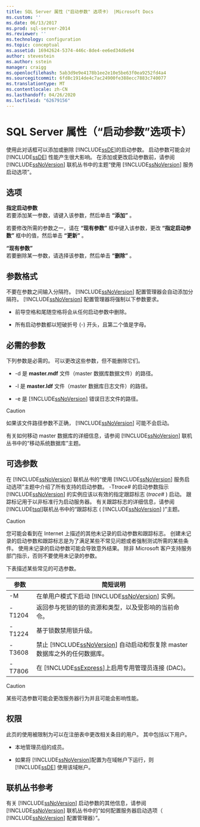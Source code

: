 ```yaml
---
title: SQL Server 属性（"启动参数" 选项卡） |Microsoft Docs
ms.custom: ''
ms.date: 06/13/2017
ms.prod: sql-server-2014
ms.reviewer: ''
ms.technology: configuration
ms.topic: conceptual
ms.assetid: 16942624-5374-446c-8de4-ee6ed34d6e94
author: stevestein
ms.author: sstein
manager: craigg
ms.openlocfilehash: 5ab3d9e9e4178b1ee2e10e5be63f0ea9252fd4a4
ms.sourcegitcommit: 6fd8c1914de4c7ac24900fe388ecc7883c740077
ms.translationtype: MT
ms.contentlocale: zh-CN
ms.lasthandoff: 04/26/2020
ms.locfileid: "62679156"
---
```

# <a name="sql-server-properties-startup-parameters-tab"></a>SQL Server 属性（“启动参数”选项卡）
  使用此对话框可以添加或删除 [!INCLUDE[ssDE](../../includes/ssde-md.md)]的启动参数。 启动参数可能会对 [!INCLUDE[ssDE](../../includes/ssde-md.md)] 性能产生很大影响。 在添加或更改启动参数前，请参阅 [!INCLUDE[ssNoVersion](../../includes/ssnoversion-md.md)] 联机丛书中的主题“使用 [!INCLUDE[ssNoVersion](../../includes/ssnoversion-md.md)] 服务启动选项”。  
  
## <a name="options"></a>选项  
 **指定启动参数**  
 若要添加某一参数，请键入该参数，然后单击 **“添加”** 。  
  
 若要修改所需的参数之一，请在 **“现有参数”** 框中键入该参数，更改 **“指定启动参数”** 框中的值，然后单击 **“更新”** 。  
  
 **“现有参数”**  
 若要删除某一参数，请选择该参数，然后单击 **“删除”** 。  
  
## <a name="parameter-format"></a>参数格式  
 不要在参数之间输入分隔符。 [!INCLUDE[ssNoVersion](../../includes/ssnoversion-md.md)] 配置管理器会自动添加分隔符。 [!INCLUDE[ssNoVersion](../../includes/ssnoversion-md.md)] 配置管理器将强制以下参数要求。  
  
-   前导空格和尾随空格将会从任何启动参数中删除。  
  
-   所有启动参数都以短破折号 (-) 开头，且第二个值是字母。  
  
## <a name="required-parameters"></a>必需的参数  
 下列参数是必需的。 可以更改这些参数，但不能删除它们。  
  
-   -d 是 **master.mdf** 文件（master 数据库数据文件）的路径。  
  
-   -l 是 **master.ldf** 文件（master 数据库日志文件）的路径。  
  
-   -e 是 [!INCLUDE[ssNoVersion](../../includes/ssnoversion-md.md)] 错误日志文件的路径。  
  
> [!CAUTION]  
>  如果该文件路径参数不正确， [!INCLUDE[ssNoVersion](../../includes/ssnoversion-md.md)] 可能不会启动。  
  
 有关如何移动 master 数据库的详细信息，请参阅 [!INCLUDE[ssNoVersion](../../includes/ssnoversion-md.md)] 联机丛书中的“移动系统数据库”主题。  
  
## <a name="optional-parameters"></a>可选参数  
 在 [!INCLUDE[ssNoVersion](../../includes/ssnoversion-md.md)] 联机丛书的“使用 [!INCLUDE[ssNoVersion](../../includes/ssnoversion-md.md)] 服务启动选项”主题中介绍了所有支持的启动参数。 -T*trace#* 的启动参数指示 [!INCLUDE[ssNoVersion](../../includes/ssnoversion-md.md)] 的实例应该以有效的指定跟踪标志 (*trace#* ) 启动。 跟踪标记用于以非标准行为启动服务器。 有关跟踪标志的详细信息，请参阅[!INCLUDE[tsql](../../includes/tsql-md.md)]联机丛书中的“跟踪标志 ( [!INCLUDE[ssNoVersion](../../includes/ssnoversion-md.md)] )”主题。  
  
> [!CAUTION]  
>  您可能会看到在 Internet 上描述的其他未记录的启动参数和跟踪标志。 创建未记录的启动参数和跟踪标志是为了满足某些不常见问题或者强制测试所需的某些条件。 使用未记录的启动参数可能会导致意外结果。 除非 Microsoft 客户支持服务部门指示，否则不要使用未记录的参数。  
  
 下表描述某些常见的可选参数。  
  
|参数|简短说明|  
|---------------|-----------------------|  
|-M|在单用户模式下启动 [!INCLUDE[ssNoVersion](../../includes/ssnoversion-md.md)] 实例。|  
|-T1204|返回参与死锁的锁的资源和类型，以及受影响的当前命令。|  
|-T1224|基于锁数禁用锁升级。|  
|-T3608|禁止 [!INCLUDE[ssNoVersion](../../includes/ssnoversion-md.md)] 自动启动和恢复除 master 数据库之外的任何数据库。|  
|-T7806|在 [!INCLUDE[ssExpress](../../includes/ssexpress-md.md)]上启用专用管理员连接 (DAC)。|  
  
> [!CAUTION]  
>  某些可选参数可能会更改服务器行为并且可能会影响性能。  
  
## <a name="permissions"></a>权限  
 此页的使用被限制为可以在注册表中更改相关条目的用户。 其中包括以下用户。  
  
-   本地管理员组的成员。  
  
-   如果将 [!INCLUDE[ssNoVersion](../../includes/ssnoversion-md.md)]配置为在域帐户下运行，则 [!INCLUDE[ssDE](../../includes/ssde-md.md)] 使用该域帐户。  
  
## <a name="books-online-references"></a>联机丛书参考  
 有关 [!INCLUDE[ssNoVersion](../../includes/ssnoversion-md.md)] 启动参数的其他信息，请参阅[!INCLUDE[ssNoVersion](../../includes/ssnoversion-md.md)] 联机丛书中的“如何配置服务器启动选项（ [!INCLUDE[ssNoVersion](../../includes/ssnoversion-md.md)] 配置管理器）”。  
  
  
